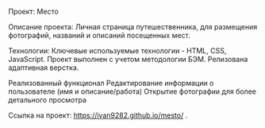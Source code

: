Проект: Место

Описание проекта:
Личная страница путешественника, для размещения фотографий, названий и описаний посещенных мест.

Технологии:
 Ключевые используемые технологии - HTML, CSS, JavaScript.
 Проект выполнен с учетом методологии БЭМ.
 Релизована адаптивная верстка.

Реализованный функционал
 Редактирование информации о пользователе (имя и описание/работа)
 Открытие фотографии для более детального просмотра

Ссылка на проект: https://ivan9282.github.io/mesto/ .